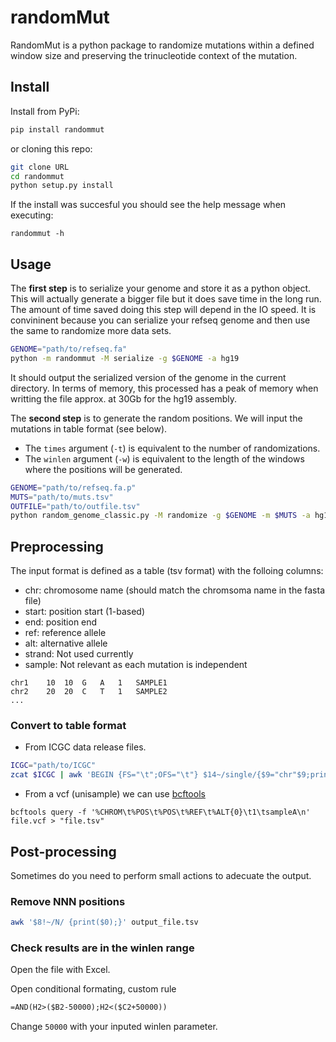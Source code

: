 # randomMut

RandomMut is a python package to randomize mutations within a defined window
size and preserving the trinucleotide context of the mutation.

## Install

Install from PyPi:

```bash
pip install randommut
```

or cloning this repo:

```bash
git clone URL
cd randommut
python setup.py install
```

If the install was succesful you should see the help message when executing:

```
randommut -h
```

## Usage

The **first step** is to serialize your genome and store it as a python object.
This will actually generate a bigger file but it does save time in the long run.
The amount of time saved doing this step will depend in the IO speed.
It is convininent because you can serialize your refseq genome and then use
the same to randomize more data sets.

```bash
GENOME="path/to/refseq.fa"
python -m randommut -M serialize -g $GENOME -a hg19
```

It should output the serialized version of the genome in the current directory.
In terms of memory, this processed has a peak of memory when writting the file
approx. at 30Gb for the hg19 assembly.

The **second step** is to generate the random positions. We will input the
mutations in table format (see below).

* The `times` argument (`-t`) is equivalent to the number of randomizations.
* The `winlen` argument (`-w`) is equivalent to the length of the windows where the positions will be generated.

```bash
GENOME="path/to/refseq.fa.p"
MUTS="path/to/muts.tsv"
OUTFILE="path/to/outfile.tsv"
python random_genome_classic.py -M randomize -g $GENOME -m $MUTS -a hg19 -o $OUTFILE -t 50 -w 50000
```

## Preprocessing

The input format is defined as a table (tsv format) with the folloing columns:

* chr: chromosome name (should match the chromsoma name in the fasta file)
* start: position start (1-based)
* end: position end
* ref: reference allele
* alt: alternative allele
* strand: Not used currently
* sample: Not relevant as each mutation is independent

```text
chr1    10  10  G   A   1   SAMPLE1
chr2    20  20  C   T   1   SAMPLE2
...
```

### Convert to table format

* From ICGC data release files.

```bash
ICGC="path/to/ICGC"
zcat $ICGC | awk 'BEGIN {FS="\t";OFS="\t"} $14~/single/{$9="chr"$9;print($9,$10,$11,$16,$17,$12,$5);}'
```

* From a vcf (unisample) we can use [bcftools](http://samtools.github.io/bcftools/bcftools.html)

```
bcftools query -f '%CHROM\t%POS\t%POS\t%REF\t%ALT{0}\t1\tsampleA\n' file.vcf > "file.tsv"
``` 

## Post-processing

Sometimes do you need to perform small actions to adecuate the output.

### Remove NNN positions

```bash
awk '$8!~/N/ {print($0);}' output_file.tsv
```

### Check results are in the winlen range

Open the file with Excel.

Open conditional formating, custom rule

```txt
=AND(H2>($B2-50000);H2<($C2+50000))
```

Change `50000` with your inputed winlen parameter.

